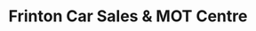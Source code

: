 ---
title: "Frinton Car Sales & MOT Centre"
url: /frinton-on-sea/frinton-car-sales-and-mot-centre/
shop: car repair
---